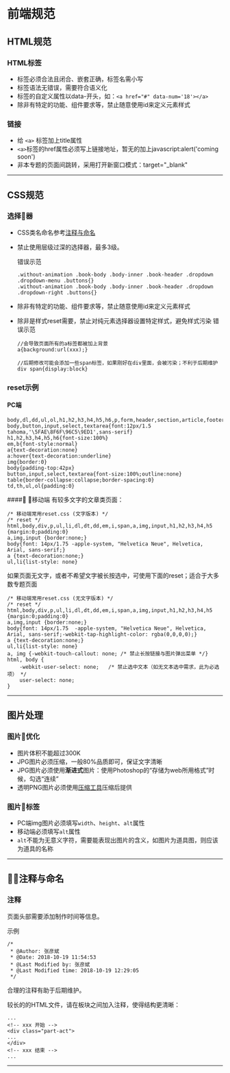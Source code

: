 # 前端规范

## HTML规范

### HTML标签

+ 标签必须合法且闭合、嵌套正确，标签名需小写
+ 标签语法无错误，需要符合语义化
+ 标签的自定义属性以data-开头，如：`<a href="#" data-num='18'></a>`
+ 除非有特定的功能、组件要求等，禁止随意使用id来定义元素样式

### 链接
+ 给 `<a>` 标签加上title属性
+ `<a>`标签的href属性必须写上链接地址，暂无的加上javascript:alert('coming soon')
+ 非本专题的页面间跳转，采用打开新窗口模式：target="_blank"

---
## CSS规范

### 选择器
+ CSS类名命名参考[注释与命名](#define)
+ 禁止使用层级过深的选择器，最多3级。

	错误示范
	```
	.without-animation .book-body .body-inner .book-header .dropdown .dropdown-menu .buttons{}
	.without-animation .book-body .body-inner .book-header .dropdown .dropdown-right .buttons{}
	```
+ 除非有特定的功能、组件要求等，禁止随意使用id来定义元素样式
+ 除非是样式reset需要，禁止对纯元素选择器设置特定样式，避免样式污染
	错误示范
	```
	//会导致页面所有的a标签都被加上背景
	a{background:url(xxx);}

	//后期修改可能会添加一些span标签，如果刚好在div里面，会被污染；不利于后期维护
	div span{display:block}
	```

### reset示例

#### PC端
```
body,dl,dd,ul,ol,h1,h2,h3,h4,h5,h6,p,form,header,section,article,footer{margin:0;}
body,button,input,select,textarea{font:12px/1.5 tahoma,'\5FAE\8F6F\96C5\9ED1',sans-serif}
h1,h2,h3,h4,h5,h6{font-size:100%}
em,b{font-style:normal}
a{text-decoration:none} 
a:hover{text-decoration:underline}
img{border:0} 
body{padding-top:42px} 
button,input,select,textarea{font-size:100%;outline:none}
table{border-collapse:collapse;border-spacing:0}
td,th,ul,ol{padding:0}
```

#### 移动端
有较多文字的文章类页面：
```
/* 移动端常用reset.css (文字版本) */
/* reset */
html,body,div,p,ul,li,dl,dt,dd,em,i,span,a,img,input,h1,h2,h3,h4,h5 {margin:0;padding:0}
a,img,input {border:none;}
body{font: 14px/1.75 -apple-system, "Helvetica Neue", Helvetica, Arial, sans-serif;}
a {text-decoration:none;}
ul,li{list-style: none}
```

如果页面无文字，或者不希望文字被长按选中，可使用下面的reset；适合于大多数专题页面
```
/* 移动端常用reset.css (无文字版本) */
/* reset */
html,body,div,p,ul,li,dl,dt,dd,em,i,span,a,img,input,h1,h2,h3,h4,h5 {margin:0;padding:0}
a,img,input {border:none;}
body{font: 14px/1.75  -apple-system, "Helvetica Neue", Helvetica, Arial, sans-serif;-webkit-tap-highlight-color: rgba(0,0,0,0);}
a {text-decoration:none;}
ul,li{list-style: none}
a, img {-webkit-touch-callout: none; /* 禁止长按链接与图片弹出菜单 */}
html, body {
    -webkit-user-select: none;   /* 禁止选中文本（如无文本选中需求，此为必选项） */
    user-select: none;
}
```



---

## 图片处理

### 图片优化
+ 图片体积不能超过300K
+ JPG图片必须压缩，一般80%品质即可，保证文字清晰
+ JPG图片必须使用**渐进式**图片：使用Photoshop的“存储为web所用格式”时候，勾选“连续”
+ 透明PNG图片必须使用[压缩工具]()压缩后提供

### 图片标签
+ PC端img图片必须填写`width`、`height`、`alt`属性
+ 移动端必须填写`alt`属性
+ `alt`不能为无意义字符，需要能表现出图片的含义，如图片为道具图，则应该为道具的名称

---

## <span id="define">注释与命名</span> 

### 注释
页面头部需要添加制作时间等信息。

示例
```
/*
 * @Author: 张彦斌 
 * @Date: 2018-10-19 11:54:53 
 * @Last Modified by: 张彦斌
 * @Last Modified time: 2018-10-19 12:29:05
 */
```

合理的注释有助于后期维护。

较长的的HTML文件，请在板块之间加入注释，使得结构更清晰：

```
...
<!-- xxx 开始 -->
<div class="part-act">
...
</div>
<!-- xxx 结束 -->
...
```
---






